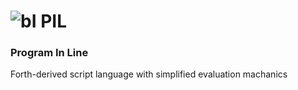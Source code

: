 # ![bI](https://github.com/ponyatov/PIL/raw/master/logo64x64.png) PIL
### Program In Line


Forth-derived script language with simplified evaluation machanics
